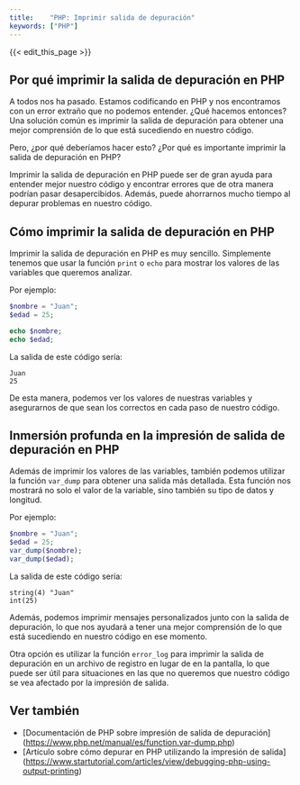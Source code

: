 ```yaml
---
title:    "PHP: Imprimir salida de depuración"
keywords: ["PHP"]
---
```


{{< edit_this_page >}}

## Por qué imprimir la salida de depuración en PHP

A todos nos ha pasado. Estamos codificando en PHP y nos encontramos con un error extraño que no podemos entender. ¿Qué hacemos entonces? Una solución común es imprimir la salida de depuración para obtener una mejor comprensión de lo que está sucediendo en nuestro código.

Pero, ¿por qué deberíamos hacer esto? ¿Por qué es importante imprimir la salida de depuración en PHP?

Imprimir la salida de depuración en PHP puede ser de gran ayuda para entender mejor nuestro código y encontrar errores que de otra manera podrían pasar desapercibidos. Además, puede ahorrarnos mucho tiempo al depurar problemas en nuestro código.

## Cómo imprimir la salida de depuración en PHP

Imprimir la salida de depuración en PHP es muy sencillo. Simplemente tenemos que usar la función `print` o `echo` para mostrar los valores de las variables que queremos analizar.

Por ejemplo:

```PHP
$nombre = "Juan";
$edad = 25;

echo $nombre;
echo $edad;
```

La salida de este código sería:

```
Juan
25
```

De esta manera, podemos ver los valores de nuestras variables y asegurarnos de que sean los correctos en cada paso de nuestro código.

## Inmersión profunda en la impresión de salida de depuración en PHP

Además de imprimir los valores de las variables, también podemos utilizar la función `var_dump` para obtener una salida más detallada. Esta función nos mostrará no solo el valor de la variable, sino también su tipo de datos y longitud.

Por ejemplo:

```PHP
$nombre = "Juan";
$edad = 25;
var_dump($nombre);
var_dump($edad);
```

La salida de este código sería:

```
string(4) "Juan"
int(25)
```

Además, podemos imprimir mensajes personalizados junto con la salida de depuración, lo que nos ayudará a tener una mejor comprensión de lo que está sucediendo en nuestro código en ese momento.

Otra opción es utilizar la función `error_log` para imprimir la salida de depuración en un archivo de registro en lugar de en la pantalla, lo que puede ser útil para situaciones en las que no queremos que nuestro código se vea afectado por la impresión de salida.

## Ver también

- [Documentación de PHP sobre impresión de salida de depuración] (https://www.php.net/manual/es/function.var-dump.php)
- [Artículo sobre cómo depurar en PHP utilizando la impresión de salida] (https://www.startutorial.com/articles/view/debugging-php-using-output-printing)
